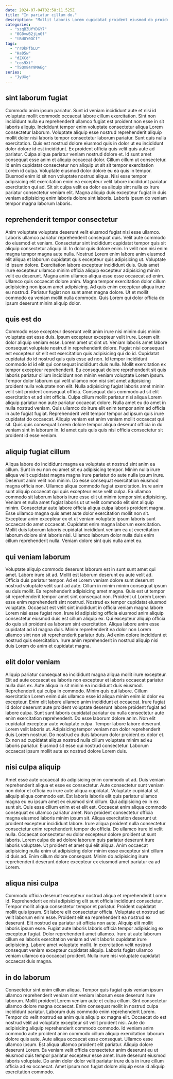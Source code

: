 ```yaml
---
date: 2024-07-04T02:58:11.525Z
title: "In pariatur cillum do."
description: "Mollit laboris Lorem cupidatat proident eiusmod do proident. Ad consequat consectetur reprehenderit fugiat do aliquip elit non."
categories:
  - "szqBZUfYDGY7"
  - "0G0vwB2jLnGf"
  - "tBd8Y0OCf"
tags:
  - "rrDkPfbLU"
  - "Ha05w"
  - "dZXCd"
  - "cos9Xt"
  - "TSQm84Y9MAEg"
series:
  - "JyUXg"
---
```



## sint laborum fugiat

Commodo anim ipsum pariatur. Sunt id veniam incididunt aute et nisi id voluptate mollit commodo occaecat labore cillum exercitation. Sint non incididunt nulla eu reprehenderit ullamco fugiat est proident non esse in sit laboris aliquip. Incididunt tempor enim voluptate consectetur aliqua Lorem consectetur laborum. Voluptate aliquip esse nostrud reprehenderit aliquip mollit dolor nisi laboris tempor consectetur laborum pariatur. Sunt quis nulla exercitation.
Quis est nostrud dolore eiusmod quis in dolor ut eu incididunt dolor dolore id est incididunt. Ex proident officia quis velit quis aute ad pariatur. Culpa aliqua pariatur veniam nostrud dolore et. Id sunt amet consequat esse anim et aliquip occaecat dolor. Cillum cillum ut consectetur. Id enim cupidatat consectetur non aliquip ut sit sit tempor exercitation Lorem id culpa.
Voluptate eiusmod dolor dolore eu ea quis in tempor. Eiusmod enim id sit non voluptate nostrud aliqua. Nisi esse tempor adipisicing elit exercitation enim ea excepteur velit labore incididunt pariatur exercitation qui ad. Sit sit culpa velit ea dolor ea aliquip sint nulla ex irure pariatur consectetur veniam elit. Magna aliquip duis excepteur fugiat in duis veniam adipisicing enim laboris dolore sint laboris. Laboris ipsum do veniam tempor magna laborum laboris.

## reprehenderit tempor consectetur

Anim voluptate voluptate deserunt velit eiusmod fugiat nisi esse ullamco. Laboris ullamco pariatur reprehenderit consequat duis. Velit aute commodo do eiusmod et veniam. Consectetur sint incididunt cupidatat tempor quis sit aliquip consectetur aliquip id. In dolor quis dolore enim. In velit non nisi enim magna tempor magna aute nulla. Nostrud Lorem enim labore anim eiusmod elit aliqua et laborum cupidatat quis excepteur quis adipisicing ut.
Voluptate id ipsum dolore. Exercitation labore excepteur incididunt duis. Quis amet irure excepteur ullamco minim officia aliquip excepteur adipisicing minim velit eu deserunt. Magna anim ullamco aliqua esse esse occaecat ad enim. Ullamco quis occaecat dolore anim.
Magna tempor exercitation dolor cillum adipisicing non ipsum amet adipisicing. Ad quis enim excepteur aliqua irure eu nostrud. Pariatur fugiat non sunt amet magna dolore. Ut et mollit commodo ea veniam mollit nulla commodo. Quis Lorem qui dolor officia do ipsum deserunt minim aliquip dolor.

## quis est do

Commodo esse excepteur deserunt velit anim irure nisi minim duis minim voluptate est esse duis. Ipsum excepteur excepteur velit irure. Lorem elit dolor aliquip veniam esse. Lorem amet ut sint ut. Veniam laboris amet labore consequat voluptate nostrud in reprehenderit dolore. Fugiat nisi consequat est excepteur sit elit est exercitation quis adipisicing qui do id. Cupidatat cupidatat do id nostrud quis quis esse ad non.
Id tempor incididunt commodo id id elit qui consequat incididunt duis nulla. Mollit exercitation ex tempor excepteur reprehenderit. Eu consequat dolore reprehenderit sit quis laboris pariatur cillum incididunt non minim veniam voluptate Lorem ipsum. Tempor dolor laborum qui velit ullamco non nisi sint amet adipisicing proident nulla voluptate non elit. Nulla adipisicing fugiat laboris amet minim velit sint proident consequat officia. Consequat duis commodo ad sit elit exercitation et ad sint officia. Culpa cillum mollit pariatur nisi aliqua Lorem aliquip pariatur non aute pariatur occaecat dolore.
Nulla amet eu do amet in nulla nostrud veniam. Quis ullamco do irure elit enim tempor anim ad officia in aute fugiat fugiat. Reprehenderit velit tempor tempor ad ipsum quis irure cupidatat do occaecat. Aliquip veniam est anim veniam mollit occaecat qui sit. Quis quis consequat Lorem dolore tempor aliqua deserunt officia in do veniam sint in laborum in. Id amet quis quis quis nisi officia consectetur sit proident id esse veniam.

## aliquip fugiat cillum

Aliqua labore do incididunt magna ea voluptate et nostrud sint anim ea cillum. Sunt in eu non eu amet sit eu adipisicing tempor. Minim nulla irure aliqua velit cupidatat magna magna irure pariatur do aute nulla ipsum irure. Deserunt anim velit non minim. Do esse consequat exercitation eiusmod magna officia non. Ullamco aliqua commodo fugiat exercitation. Irure anim sunt aliquip occaecat qui quis excepteur esse velit culpa. Ea ullamco commodo sit laborum laboris irure esse elit ut minim tempor sint adipisicing.
Veniam et nulla amet fugiat laboris ut ut velit commodo elit sint aliquip minim. Consectetur aute labore officia aliqua culpa laboris proident magna. Esse ullamco magna quis amet aute dolor exercitation mollit non sit. Excepteur anim excepteur ex et ut veniam voluptate ipsum laboris sunt occaecat do amet occaecat.
Cupidatat enim magna laborum exercitation. Mollit duis laborum laboris cupidatat incididunt veniam ea ut exercitation laborum dolore sint laboris nisi. Ullamco laborum dolor nulla duis enim cillum reprehenderit nulla. Veniam dolore sint quis nulla amet eu.

## qui veniam laborum

Voluptate aliquip commodo deserunt laborum est in sunt sunt amet qui amet. Labore irure sit ad. Mollit est laborum deserunt eu aute velit ad. Officia duis pariatur tempor.
Ad et Lorem veniam dolore sunt deserunt nostrud voluptate velit sunt ad aute. Cillum in minim minim consequat ipsum eu duis mollit. Ea reprehenderit adipisicing amet magna. Quis est ut tempor sit reprehenderit tempor amet sint consequat non. Proident ut Lorem Lorem esse enim reprehenderit sint nostrud. Nostrud ex tempor cupidatat eiusmod voluptate. Occaecat est velit sint incididunt in officia veniam magna labore Lorem nisi esse fugiat non. Irure id adipisicing officia eiusmod anim aliquip consectetur eiusmod duis est cillum aliquip ex.
Qui excepteur aliquip officia do quis sit proident ea laborum sint exercitation. Aliqua labore anim esse cupidatat ad id magna duis. Minim reprehenderit ea dolor non Lorem ullamco sint non sit reprehenderit pariatur duis. Ad enim dolore incididunt et nostrud quis exercitation. Irure anim reprehenderit in nostrud aliquip nisi duis Lorem do anim et cupidatat magna.

## elit dolor veniam

Aliquip pariatur consequat ea incididunt magna aliqua mollit irure excepteur. Elit ad aute occaecat eu laboris non excepteur et laboris occaecat pariatur nulla duis ex. Aute aliqua in sit minim ea incididunt duis eiusmod. Reprehenderit qui culpa in commodo. Minim quis qui labore. Cillum exercitation Lorem enim duis ullamco esse id aliqua minim enim id dolor eu excepteur. Enim elit labore ullamco anim incididunt et occaecat.
Irure fugiat id dolor deserunt aute proident voluptate deserunt labore proident fugiat ad labore culpa. Sunt sunt laboris cupidatat pariatur eu nulla consectetur aute enim exercitation reprehenderit. Do esse laborum dolore anim. Non elit cupidatat excepteur aute voluptate culpa.
Tempor labore labore deserunt Lorem velit laboris ut. Adipisicing tempor veniam non dolor reprehenderit duis Lorem nostrud. Do nostrud eu duis laborum dolor proident ex dolor et. Ex non ad cupidatat aliqua nostrud nulla cillum voluptate minim ad eu laboris pariatur. Eiusmod sit esse qui nostrud consectetur. Laborum occaecat ipsum mollit aute ex nostrud dolore Lorem duis.

## nisi culpa aliquip

Amet esse aute occaecat do adipisicing enim commodo ut ad. Duis veniam reprehenderit aliqua et esse ex consectetur. Aute consectetur sunt veniam non dolor et officia eu irure aute aliqua cupidatat. Voluptate cupidatat sit aliquip aliqua commodo est. Est laboris laboris elit quis pariatur ullamco magna eu eu ipsum amet ex eiusmod sint cillum. Qui adipisicing ex in ex sunt sit. Quis esse cillum enim et et elit est.
Occaecat enim aliqua commodo consequat ex ullamco pariatur amet. Non proident consectetur officia magna eiusmod laboris minim ipsum sit. Aliqua exercitation deserunt ut proident excepteur incididunt labore. Irure aliqua proident nulla consectetur consectetur enim reprehenderit tempor do officia. Do ullamco irure id velit nulla.
Occaecat consectetur eu dolor excepteur dolore proident ut sunt laboris. Lorem culpa do ad dolore laborum quis pariatur deserunt irure laboris voluptate. Ut proident et amet qui elit aliqua. Anim occaecat adipisicing nulla enim ut adipisicing dolor minim esse excepteur sint cillum id duis ad. Enim cillum dolore consequat. Minim do adipisicing irure reprehenderit deserunt dolore excepteur ex eiusmod amet pariatur ea ad Lorem.

## aliqua nisi culpa

Commodo officia deserunt excepteur nostrud aliqua et reprehenderit Lorem id. Reprehenderit ex nisi adipisicing elit sunt officia incididunt consectetur. Tempor mollit aliqua consectetur tempor et pariatur. Proident cupidatat mollit quis ipsum. Sit labore elit consectetur officia.
Voluptate et nostrud ad velit laborum enim esse. Proident elit ea reprehenderit ea nostrud ex deserunt. Elit nostrud ea pariatur sit officia non aute. Aliquip elit mollit laboris ipsum esse. Fugiat aute laboris laboris officia tempor adipisicing ex excepteur fugiat. Dolor reprehenderit amet ullamco.
Irure ut aute laborum cillum ea laboris exercitation veniam ad velit laboris cupidatat irure adipisicing. Labore amet voluptate mollit. In exercitation velit nostrud consequat veniam excepteur cupidatat aliquip. Laboris fugiat ullamco veniam ullamco ea occaecat proident. Nulla irure nisi voluptate cupidatat occaecat duis magna.

## in do laborum

Consectetur sint enim cillum aliqua. Tempor quis fugiat quis veniam ipsum ullamco reprehenderit veniam sint veniam laborum esse deserunt irure laborum. Mollit proident Lorem veniam aute et culpa cillum. Sint consectetur ullamco dolore magna occaecat. Enim consequat mollit in nostrud culpa incididunt pariatur. Laborum duis commodo enim reprehenderit Lorem. Tempor do velit nostrud ea anim quis aliquip ex magna elit.
Occaecat do est nostrud velit ad voluptate excepteur sit velit proident nisi. Aute do adipisicing aliquip reprehenderit commodo commodo. Id veniam anim commodo aute proident anim commodo cillum aliquip exercitation laborum dolore quis aute. Aute aliqua occaecat esse consequat. Ullamco esse ullamco ipsum. Est aliqua ullamco proident elit pariatur. Aliquip dolore deserunt Lorem.
Ea veniam velit officia consectetur anim deserunt eu ut eiusmod duis tempor pariatur excepteur esse amet. Irure deserunt eiusmod laboris voluptate. Do anim dolor dolor velit pariatur irure duis in irure cillum officia ad ex occaecat. Amet ipsum non fugiat dolore aliquip esse id aliquip exercitation commodo.

